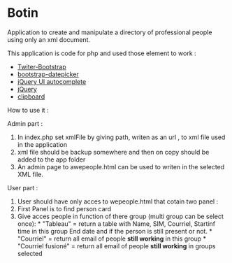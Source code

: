 # Botin
Application to create and manipulate a directory of professional people using only an xml document.

This application is code for php and used those element to work :

* [Twiter-Bootstrap](http://getbootstrap.com/)
* [bootstrap-datepicker](http://bootstrap-datepicker.readthedocs.io/en/latest/)
* [jQuery UI autocomplete](https://jqueryui.com/autocomplete/)
* [jQuery](https://jquery.com/)
* [clipboard](https://clipboardjs.com/)

How to use it :

Admin part :

1. In index.php set xmlFile by giving path, writen as an url , to xml file used in the application
2. xml file should be backup somewhere and then on copy should be added to the app folder
3. An admin page to awepeople.html can be used to writen in the selected XML file.

User part :

1. User should have only acces to wepeople.html that cotain two panel :
  1. First Panel is to find person card
  2. Give acces people in function of there group (multi group can be select once):
    * "Tableau" = return a table with Name, SIM, Courriel, Startinf time in this group End date and if the person is still present or not.
    * "Courriel" =  return all email of people __still working__ in this group
    * "Courriel fusioné" = return all email of people  __still working__ in groups selected
